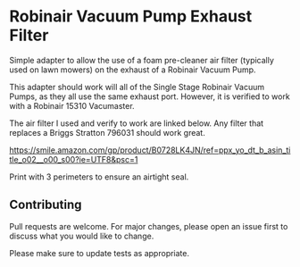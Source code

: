 # Robinair Vacuum Pump Exhaust Filter

Simple adapter to allow the use of a foam pre-cleaner air filter (typically used on lawn mowers) on the exhaust of a Robinair Vacuum Pump.

This adapter should work will all of the Single Stage Robinair Vacuum Pumps, as they all use the same exhaust port. However, it is verified to work with a Robinair 15310 Vacumaster.

The air filter I used and verify to work are linked below. Any filter that replaces a Briggs Stratton 796031 should work great.

https://smile.amazon.com/gp/product/B0728LK4JN/ref=ppx_yo_dt_b_asin_title_o02__o00_s00?ie=UTF8&psc=1

Print with 3 perimeters to ensure an airtight seal.

## Contributing
Pull requests are welcome. For major changes, please open an issue first to discuss what you would like to change.

Please make sure to update tests as appropriate.